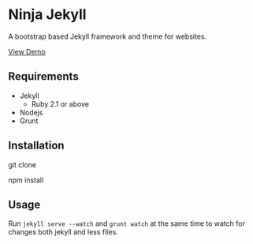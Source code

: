 # Ninja Jekyll

A bootstrap based Jekyll framework and theme for websites.

[View Demo](https://thedigitalninja.github.io/Ninja-Jekyll/)

## Requirements
* Jekyll
  * Ruby 2.1 or above 
* Nodejs
* Grunt

## Installation
git clone

npm install

## Usage

Run `jekyll serve --watch` and `grunt watch` at the same time to watch for changes both jekyll and less files.

